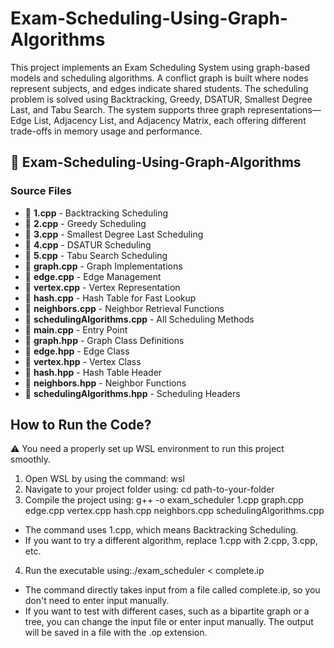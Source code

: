 # Exam-Scheduling-Using-Graph-Algorithms
This project implements an Exam Scheduling System using graph-based models and scheduling algorithms. A conflict graph is built where nodes represent subjects, and edges indicate shared students. The scheduling problem is solved using Backtracking, Greedy, DSATUR, Smallest Degree Last, and Tabu Search. The system supports three graph representations—Edge List, Adjacency List, and Adjacency Matrix, each offering different trade-offs in memory usage and performance.


## 📂 Exam-Scheduling-Using-Graph-Algorithms

### **Source Files**
- 📄 **1.cpp** - Backtracking Scheduling  
- 📄 **2.cpp** - Greedy Scheduling  
- 📄 **3.cpp** - Smallest Degree Last Scheduling  
- 📄 **4.cpp** - DSATUR Scheduling  
- 📄 **5.cpp** - Tabu Search Scheduling  
- 📄 **graph.cpp** - Graph Implementations  
- 📄 **edge.cpp** - Edge Management  
- 📄 **vertex.cpp** - Vertex Representation  
- 📄 **hash.cpp** - Hash Table for Fast Lookup  
- 📄 **neighbors.cpp** - Neighbor Retrieval Functions  
- 📄 **schedulingAlgorithms.cpp** - All Scheduling Methods  
- 📄 **main.cpp** - Entry Point  
- 📄 **graph.hpp** - Graph Class Definitions  
- 📄 **edge.hpp** - Edge Class  
- 📄 **vertex.hpp** - Vertex Class  
- 📄 **hash.hpp** - Hash Table Header  
- 📄 **neighbors.hpp** - Neighbor Functions  
- 📄 **schedulingAlgorithms.hpp** - Scheduling Headers  

## How to Run the Code?
⚠️ You need a properly set up WSL environment to run this project smoothly.
1) Open WSL by using the command: wsl
2) Navigate to your project folder using: cd path-to-your-folder
3) Compile the project using: g++ -o exam_scheduler 1.cpp graph.cpp edge.cpp vertex.cpp hash.cpp neighbors.cpp schedulingAlgorithms.cpp
- The command uses 1.cpp, which means Backtracking Scheduling.
- If you want to try a different algorithm, replace 1.cpp with 2.cpp, 3.cpp, etc.
4) Run the executable using:./exam_scheduler < complete.ip
  - The command directly takes input from a file called complete.ip, so you don't need to enter input manually.
  - If you want to test with different cases, such as a bipartite graph or a tree, you can change the input file or enter input manually.
The output will be saved in a file with the .op extension.
